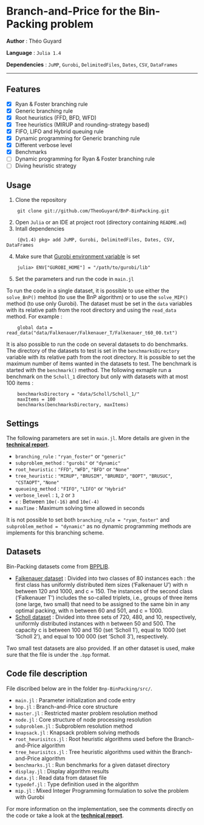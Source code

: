 # Branch-and-Price for the Bin-Packing problem

**Author** : Théo Guyard

**Language** : `Julia 1.4`

**Dependencies** : `JuMP`, `Gurobi`, `DelimitedFiles`, `Dates`, `CSV`, `DataFrames`

---

## Features

- [x] Ryan & Foster branching rule
- [x] Generic branching rule
- [x] Root heuristics (FFD, BFD, WFD)
- [x] Tree heuristics (MIRUP and rounding-strategy based)
- [x] FIFO, LIFO and Hybrid queuing rule
- [x] Dynamic programming for Generic branching rule
- [x] Different verbose level
- [x] Benchmarks
- [ ] Dynamic programming for Ryan & Foster branching rule
- [ ] Diving heuristic strategy

## Usage

1. Clone the repository
```
    git clone git://github.com/TheoGuyard/BnP-BinPacking.git
```
2. Open `Julia` or an IDE at project root (directory containing `README.md`)
3. Intall dependencies
```
    (@v1.4) pkg> add JuMP, Gurobi, DelimitedFiles, Dates, CSV, DataFrames
```
4. Make sure that [Gurobi environment variable](https://github.com/JuliaOpt/Gurobi.jl) is set
```
    julia> ENV["GUROBI_HOME"] = "/path/to/gurobi/lib"
```
5. Set the parameters and run the code in `main.jl`

To run the code in a single dataset, it is possible to use either the `solve_BnP()` mehtod (to use the BnP algorithm) or to use the `solve_MIP()` method (to use only Gurobi). The dataset must be set in the `data` variables with its relative path from the root directory and using the `read_data` method. For example :
```
    global data = read_data("data/Falkenauer/Falkenauer_T/Falkenauer_t60_00.txt")
```

It is also possible to run the code on several datasets to do benchmarks. The directory of the datasets to test is set in the `benchmarksDirectory` variable with its  relative path from the root directory. It is possible to set the maximum number of items wanted in the datasets to test. The benchmark is started with the `benchmark()` method. The following exmaple run a benchmark on the `Scholl_1` directory but only with datasets with at most 100 items :
```
    benchmarksDirectory = "data/Scholl/Scholl_1/"
    maxItems = 100
    benchmarks(benchmarksDirectory, maxItems)
```

## Settings

The following parameters are set in `main.jl`. More details are given in the **[technical report](tex/report.pdf)**.

* `branching_rule` : `"ryan_foster"` or `"generic"`
* `subproblem_method` : `"gurobi"` or `"dynamic"`
* `root_heuristic` : `"FFD"`, `"WFD"`, `"BFD"` or `"None"`
* `tree_heuristic` : `"MIRUP"`, `"BRUSIM"`, `"BRURED"`, `"BOPT"`, `"BRUSUC"`, `"CSTAOPT"`, `"None"`
* `queueing_method` : `"FIFO"`, `"LIFO"` or `"Hybrid"`
* `verbose_level` : `1`, `2` or `3`
* `ϵ` : Between `10e(-16)` and `10e(-4)`
* `maxTime` : Maximum solving time allowed in seconds

It is not possible to set both `branching_rule = "ryan_foster"` and `subproblem_method = "dynamic"` as no dynamic programming methods are implements for this branching scheme.

## Datasets

Bin-Packing datasets come from [BPPLIB](http://or.dei.unibo.it/library/bpplib).

* [Falkenauer dataset](https://link.springer.com/article/10.1007/BF00226291) : Divided into two classes of 80 instances each : the first class has uniformly distributed item sizes (‘Falkenauer U’) with n between 120 and 1000, and c = 150. The instances of the second class (‘Falkenauer T’) includes the so-called triplets, i.e., groups of three items (one large, two small) that need to be assigned to the same bin in any optimal packing, with n between 60 and 501, and c = 1000.
* [Scholl dataset](https://www.sciencedirect.com/science/article/abs/pii/S0305054896000822) : Divided into three sets of 720, 480, and 10, respectively, uniformly distributed instances with n between 50 and 500. The capacity c is between 100 and 150 (set ‘Scholl 1’), equal to 1000 (set ‘Scholl 2’), and equal to 100 000 (set ‘Scholl 3’), respectively.

Two small test datasets are also provided. If an other dataset is used, make sure that the file is under the `.bpp` format.

## Code file description

File discribed below are in the folder `Bnp-BinPacking/src/`.

* `main.jl` : Parameter initialization and code entry
* `bnp.jl` : Branch-and-Price core structure
* `master.jl` : Restricted master problem resolution method
* `node.jl` : Core structure of node processing resolution
* `subproblem.jl` : Subproblem resolution method
* `knapsack.jl` : Knapsack problem solving methods
* `root_heurisitcs.jl` : Root heuristic algorithms used before the Branch-and-Price algorithm
* `tree_heurisitcs.jl` : Tree heuristic algorithms used within the Branch-and-Price algorithm
* `benchmarks.jl` : Run benchmarks for a given dataset directory
* `display.jl` : Display algorithm results
* `data.jl` : Read data from dataset file
* `typedef.jl` : Type definition used in the algorithm
* `mip.jl` : Mixed Integer Programming formulation to solve the problem with Gurobi

For more information on the implementation, see the comments directly on the code or take a look at the **[technical report](tex/report.pdf)**.
